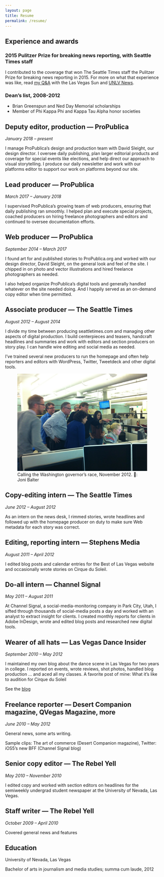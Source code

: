 ```yaml
---
layout: page
title: Resume
permalink: /resume/
---
```


## Experience and awards

<h3><strong>2015 Pulitzer Prize for breaking news reporting, with Seattle Times staff</strong></h3>

I contributed to the coverage that won The Seattle Times staff the Pulitzer Prize for breaking news reporting in 2015. For more on what that experience was like, read [my Q&A](http://lasvegassun.com/news/2015/may/14/unlv-grad-talks-winning-pulitzer-what-journalists-/) with the Las Vegas Sun and [UNLV News](https://www.unlv.edu/news/article/journalism-graduate-part-pulitzer-prize-winning-team).

<h3><strong>Dean’s list, 2008-2012</strong></h3>

- Brian Greenspun and Ned Day Memorial scholarships
- Member of Phi Kappa Phi and Kappa Tau Alpha honor societies

## Deputy editor, production — ProPublica

_January 2018 – present_

I manage ProPublica’s design and production team with David Sleight, our design director. I oversee daily publishing, plan larger editorial products and coverage for special events like elections, and help direct our approach to visual storytelling. I produce our daily newsletter and work with our platforms editor to support our work on platforms beyond our site.

## Lead producer — ProPublica

_March 2017 – January 2018_

I supervised ProPublica’s growing team of web producers, ensuring that daily publishing ran smoothly. I helped plan and execute special projects, coached producers on hiring freelance photographers and editors and continued to oversee documentation efforts.

## Web producer — ProPublica

_September 2014 – March 2017_

I found art for and published stories to ProPublica.org and worked with our design director, David Sleight, on the general look and feel of the site. I chipped in on photo and vector illustrations and hired freelance photographers as needed.

I also helped organize ProPublica’s digital tools and generally handled whatever on the site needed doing. And I happily served as an on-demand copy editor when time permitted.

## Associate producer — The Seattle Times

_August 2012 – August 2014_

I divide my time between producing seattletimes.com and managing other aspects of digital production. I build centerpieces and teasers, handcraft headlines and summaries and work with editors and section producers on story play. I can handle wire editing and social media as needed.

I’ve trained several new producers to run the homepage and often help reporters and editors with WordPress, Twitter, Tweetdeck and other digital tools.

<figure>
  <img src="/assets/img/20121110-gov-race.jpg"/>
  <figcaption>Calling the Washington governor’s race, November 2012. 📸: Joni Balter</figcaption>
</figure>

<!-- More in Projects → -->

## Copy-editing intern — The Seattle Times

_June 2012 – August 2012_

As an intern on the news desk, I rimmed stories, wrote headlines and followed up with the homepage producer on duty to make sure Web metadata for each story was correct.

## Editing, reporting intern — Stephens Media

_August 2011 – April 2012_

I edited blog posts and calendar entries for the Best of Las Vegas website and occasionally wrote stories on Cirque du Soleil.

## Do-all intern — Channel Signal

_May 2011 – August 2011_

At Channel Signal, a social-media-monitoring company in Park City, Utah, I sifted through thousands of social-media posts a day and worked with an analyst to extract insight for clients. I created monthly reports for clients in Adobe InDesign, wrote and edited blog posts and researched new digital tools.

## Wearer of all hats — Las Vegas Dance Insider

_September 2010 – May 2012_

I maintained my own blog about the dance scene in Las Vegas for two years in college. I reported on events, wrote reviews, shot photos, handled blog production … and aced all my classes. A favorite post of mine: What it’s like to audition for Cirque du Soleil

See the [blog](https://lasvegasdanceinsider.wordpress.com/)

## Freelance reporter — Desert Companion magazine, QVegas Magazine, more

_June 2010 – May 2012_

General news, some arts writing.

Sample clips: The art of commerce (Desert Companion magazine), Twitter: iOS5’s new BFF (Channel Signal blog)

## Senior copy editor — The Rebel Yell

_May 2010 – November 2010_

I edited copy and worked with section editors on headlines for the semiweekly undergrad student newspaper at the University of Nevada, Las Vegas.

## Staff writer — The Rebel Yell

_October 2009 – April 2010_

Covered general news and features

## Education

University of Nevada, Las Vegas

Bachelor of arts in journalism and media studies; summa cum laude, 2012
